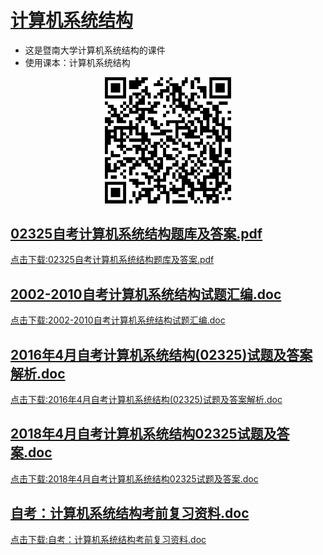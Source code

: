 # [计算机系统结构](https://github.com/scutcyr/jida_teaching/edit/master/jisuanjixitongjiegou/readme.md)
- 这是暨南大学计算机系统结构的课件
- 使用课本：计算机系统结构

<p align="center"><img width="40%" src="https://github.com/scutcyr/jida_teaching/blob/master/jisuanjixitongjiegou/xitongjiegou.png" /></p>

## [02325自考计算机系统结构题库及答案.pdf](https://github.com/scutcyr/jida_teaching/blob/master/jisuanjixitongjiegou/02325%E8%87%AA%E8%80%83%E8%AE%A1%E7%AE%97%E6%9C%BA%E7%B3%BB%E7%BB%9F%E7%BB%93%E6%9E%84%E9%A2%98%E5%BA%93%E5%8F%8A%E7%AD%94%E6%A1%88.pdf)
  [点击下载:02325自考计算机系统结构题库及答案.pdf](https://github.com/scutcyr/jida_teaching/raw/master/jisuanjixitongjiegou/02325%E8%87%AA%E8%80%83%E8%AE%A1%E7%AE%97%E6%9C%BA%E7%B3%BB%E7%BB%9F%E7%BB%93%E6%9E%84%E9%A2%98%E5%BA%93%E5%8F%8A%E7%AD%94%E6%A1%88.pdf)
  
## [2002-2010自考计算机系统结构试题汇编.doc](https://github.com/scutcyr/jida_teaching/blob/master/jisuanjixitongjiegou/2002-2010%E8%87%AA%E8%80%83%E8%AE%A1%E7%AE%97%E6%9C%BA%E7%B3%BB%E7%BB%9F%E7%BB%93%E6%9E%84%E8%AF%95%E9%A2%98%E6%B1%87%E7%BC%96.doc)
  [点击下载:2002-2010自考计算机系统结构试题汇编.doc](https://github.com/scutcyr/jida_teaching/raw/master/jisuanjixitongjiegou/2002-2010%E8%87%AA%E8%80%83%E8%AE%A1%E7%AE%97%E6%9C%BA%E7%B3%BB%E7%BB%9F%E7%BB%93%E6%9E%84%E8%AF%95%E9%A2%98%E6%B1%87%E7%BC%96.doc)

## [2016年4月自考计算机系统结构(02325)试题及答案解析.doc](https://github.com/scutcyr/jida_teaching/blob/master/jisuanjixitongjiegou/2016%E5%B9%B44%E6%9C%88%E8%87%AA%E8%80%83%E8%AE%A1%E7%AE%97%E6%9C%BA%E7%B3%BB%E7%BB%9F%E7%BB%93%E6%9E%84(02325)%E8%AF%95%E9%A2%98%E5%8F%8A%E7%AD%94%E6%A1%88%E8%A7%A3%E6%9E%90.doc)
  [点击下载:2016年4月自考计算机系统结构(02325)试题及答案解析.doc](https://github.com/scutcyr/jida_teaching/raw/master/jisuanjixitongjiegou/2016%E5%B9%B44%E6%9C%88%E8%87%AA%E8%80%83%E8%AE%A1%E7%AE%97%E6%9C%BA%E7%B3%BB%E7%BB%9F%E7%BB%93%E6%9E%84(02325)%E8%AF%95%E9%A2%98%E5%8F%8A%E7%AD%94%E6%A1%88%E8%A7%A3%E6%9E%90.doc)

## [2018年4月自考计算机系统结构02325试题及答案.doc](https://github.com/scutcyr/jida_teaching/blob/master/jisuanjixitongjiegou/2018%E5%B9%B44%E6%9C%88%E8%87%AA%E8%80%83%E8%AE%A1%E7%AE%97%E6%9C%BA%E7%B3%BB%E7%BB%9F%E7%BB%93%E6%9E%8402325%E8%AF%95%E9%A2%98%E5%8F%8A%E7%AD%94%E6%A1%88.doc)
  [点击下载:2018年4月自考计算机系统结构02325试题及答案.doc](https://github.com/scutcyr/jida_teaching/raw/master/jisuanjixitongjiegou/2018%E5%B9%B44%E6%9C%88%E8%87%AA%E8%80%83%E8%AE%A1%E7%AE%97%E6%9C%BA%E7%B3%BB%E7%BB%9F%E7%BB%93%E6%9E%8402325%E8%AF%95%E9%A2%98%E5%8F%8A%E7%AD%94%E6%A1%88.doc)

## [自考：计算机系统结构考前复习资料.doc](https://github.com/scutcyr/jida_teaching/blob/master/jisuanjixitongjiegou/%E8%87%AA%E8%80%83%EF%BC%9A%E8%AE%A1%E7%AE%97%E6%9C%BA%E7%B3%BB%E7%BB%9F%E7%BB%93%E6%9E%84%E8%80%83%E5%89%8D%E5%A4%8D%E4%B9%A0%E8%B5%84%E6%96%99.doc)
  [点击下载:自考：计算机系统结构考前复习资料.doc](https://github.com/scutcyr/jida_teaching/raw/master/jisuanjixitongjiegou/%E8%87%AA%E8%80%83%EF%BC%9A%E8%AE%A1%E7%AE%97%E6%9C%BA%E7%B3%BB%E7%BB%9F%E7%BB%93%E6%9E%84%E8%80%83%E5%89%8D%E5%A4%8D%E4%B9%A0%E8%B5%84%E6%96%99.doc)

